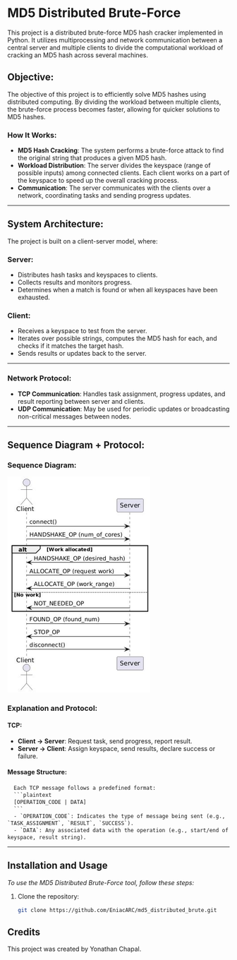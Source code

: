# **MD5 Distributed Brute-Force**

This project is a distributed brute-force MD5 hash cracker implemented in Python. It utilizes multiprocessing and network communication between a central server and multiple clients to divide the computational workload of cracking an MD5 hash across several machines.

## **Objective:**

The objective of this project is to efficiently solve MD5 hashes using distributed computing. By dividing the workload between multiple clients, the brute-force process becomes faster, allowing for quicker solutions to MD5 hashes.

### **How It Works:**

- **MD5 Hash Cracking**: The system performs a brute-force attack to find the original string that produces a given MD5 hash.
- **Workload Distribution**: The server divides the keyspace (range of possible inputs) among connected clients. Each client works on a part of the keyspace to speed up the overall cracking process.
- **Communication**: The server communicates with the clients over a network, coordinating tasks and sending progress updates.

---

## **System Architecture:**

The project is built on a client-server model, where:

### **Server**:
- Distributes hash tasks and keyspaces to clients.
- Collects results and monitors progress.
- Determines when a match is found or when all keyspaces have been exhausted.

### **Client**:
- Receives a keyspace to test from the server.
- Iterates over possible strings, computes the MD5 hash for each, and checks if it matches the target hash.
- Sends results or updates back to the server.

---

### **Network Protocol:**

- **TCP Communication**: Handles task assignment, progress updates, and result reporting between server and clients.
- **UDP Communication**: May be used for periodic updates or broadcasting non-critical messages between nodes.

---

## **Sequence Diagram + Protocol:**

### **Sequence Diagram:**
![sequence_diagram](sequence_diagram_md5_brute.jpeg?raw=true "Title")

### **Explanation and Protocol:**

#### **TCP**:
- **Client -> Server**: Request task, send progress, report result.
- **Server -> Client**: Assign keyspace, send results, declare success or failure.

#### **Message Structure**:
      Each TCP message follows a predefined format:
      ```plaintext
      [OPERATION_CODE | DATA]
      ```
      - `OPERATION_CODE`: Indicates the type of message being sent (e.g., `TASK_ASSIGNMENT`, `RESULT`, `SUCCESS`).
      - `DATA`: Any associated data with the operation (e.g., start/end of keyspace, result string).
---

## **Installation and Usage**
*To use the MD5 Distributed Brute-Force tool, follow these steps:*

1. Clone the repository:  
   ```bash
   git clone https://github.com/EniacARC/md5_distributed_brute.git

## **Credits**
This project was created by Yonathan Chapal.
